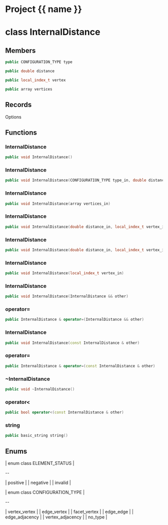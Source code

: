 <script setup>
import {useRoute} from 'vitepress'
const {path} = useRoute()
const tokens = path.split('/')
const words = tokens[2].split('-');
for (let i = 0; i < words.length; i++) {
    words[i] = words[i].charAt(0).toUpperCase() + words[i].slice(1);
    words[i] = words[i].replace('geode', 'Geode')
}
const name = words.join('-');
</script>
# Project {{ name }}

# class InternalDistance


## Members

```cpp
public CONFIGURATION_TYPE type

```

```cpp
public double distance

```

```cpp
public local_index_t vertex

```

```cpp
public array vertices

```



## Records

Options



## Functions

### InternalDistance

```cpp
public void InternalDistance()
```


### InternalDistance

```cpp
public void InternalDistance(CONFIGURATION_TYPE type_in, double distance_in, array vertices_in)
```


### InternalDistance

```cpp
public void InternalDistance(array vertices_in)
```


### InternalDistance

```cpp
public void InternalDistance(double distance_in, local_index_t vertex_in, array edge_in)
```


### InternalDistance

```cpp
public void InternalDistance(double distance_in, local_index_t vertex_in)
```


### InternalDistance

```cpp
public void InternalDistance(local_index_t vertex_in)
```


### InternalDistance

```cpp
public void InternalDistance(InternalDistance && other)
```


### operator=

```cpp
public InternalDistance & operator=(InternalDistance && other)
```


### InternalDistance

```cpp
public void InternalDistance(const InternalDistance & other)
```


### operator=

```cpp
public InternalDistance & operator=(const InternalDistance & other)
```


### ~InternalDistance

```cpp
public void ~InternalDistance()
```


### operator<

```cpp
public bool operator<(const InternalDistance & other)
```


### string

```cpp
public basic_string string()
```




## Enums

| enum class ELEMENT_STATUS |

--

| positive |
| negative |
| invalid |



| enum class CONFIGURATION_TYPE |

--

| vertex_vertex |
| edge_vertex |
| facet_vertex |
| edge_edge |
| edge_adjacency |
| vertex_adjacency |
| no_type |





